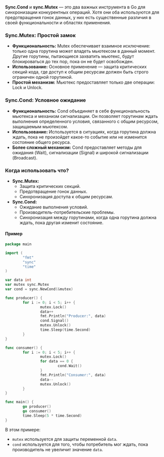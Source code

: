 **Sync.Cond** и **sync.Mutex** — это два важных инструмента в Go для синхронизации конкурентных операций. Хотя они оба используются для предотвращения гонок данных, у них есть существенные различия в своей функциональности и областях применения.

### Sync.Mutex: Простой замок

- **Функциональность:** Mutex обеспечивает взаимное исключение: только одна горутина может владеть мьютексом в данный момент. Другие горутины, пытающиеся захватить мьютекс, будут блокироваться до тех пор, пока он не будет освобожден.
- **Использование:** Основное применение — защита критических секций кода, где доступ к общим ресурсам должен быть строго ограничен одной горутиной.
- **Простой механизм:** Мьютекс предоставляет только две операции: Lock и Unlock.

### Sync.Cond: Условное ожидание

- **Функциональность:** Cond объединяет в себе функциональность мьютекса и механизм сигнализации. Он позволяет горутинам ждать выполнения определенного условия, связанного с общим ресурсом, защищаемым мьютексом.
- **Использование:** Используется в ситуациях, когда горутина должна ждать, пока не произойдет какое-то событие или не изменится состояние общего ресурса.
- **Более сложный механизм:** Cond предоставляет методы для ожидания (Wait), сигнализации (Signal) и широкой сигнализации (Broadcast).

### Когда использовать что?

- **Sync.Mutex:**
    - Защита критических секций.
    - Предотвращение гонок данных.
    - Синхронизация доступа к общим ресурсам.
- **Sync.Cond:**
    - Ожидание выполнения условий.
    - Производитель-потребительские проблемы.
    - Синхронизация между горутинами, когда одна горутина должна ждать, пока другая изменит состояние.
    
    
#### Пример
```go
package main

import (
        "fmt"
        "sync"
        "time"
)

var data int
var mutex sync.Mutex
var cond = sync.NewCond(&mutex)

func producer() {
        for i := 0; i < 5; i++ {
                mutex.Lock()
                data++
                fmt.Println("Producer:", data)
                cond.Signal()
                mutex.Unlock()
                time.Sleep(time.Second)
        }
}

func consumer() {
        for i := 0; i < 5; i++ {
                mutex.Lock()
                for data == 0 {
                        cond.Wait()
                }
                fmt.Println("Consumer:", data)
                data--
                mutex.Unlock()
        }
}

func main() {
        go producer()
        go consumer()
        time.Sleep(5 * time.Second)
}
```

В этом примере:

- `mutex` используется для защиты переменной `data`.
- `cond` используется для того, чтобы потребитель мог ждать, пока производитель не увеличит значение `data`.


